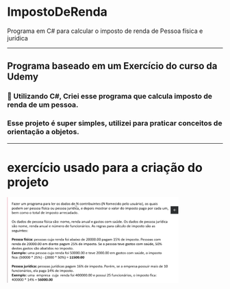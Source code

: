 # ImpostoDeRenda
Programa em C# para calcular o imposto de renda de Pessoa física e jurídica  

<hr>

## Programa baseado em um Exercício do curso da Udemy
### 🌱 Utilizando C#, Criei esse programa que calcula imposto de renda de um pessoa.
### Esse projeto é super simples, utilizei para praticar conceitos de orientação a objetos.

<hr>

# exercício usado para a criação do projeto
<img src="ExercicioImposto.png" width="400" height="200">    
